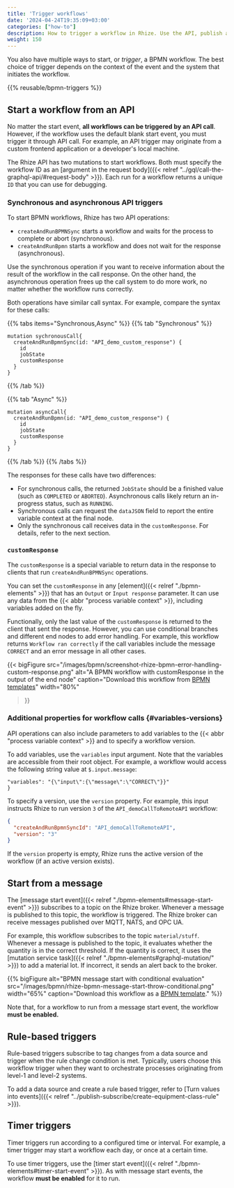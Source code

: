 ```yaml
---
title: 'Trigger workflows'
date: '2024-04-24T19:35:09+03:00'
categories: ["how-to"]
description: How to trigger a workflow in Rhize. Use the API, publish a message to the broker, listen to a data source, or set timers.
weight: 150
---
```



You also have multiple ways to start, or _trigger_, a BPMN workflow.
The best choice of trigger depends on the context of the event and the system that initiates the workflow.

{{% reusable/bpmn-triggers %}}


## Start a workflow from an API

No matter the start event, **all workflows can be triggered by an API call**.
However, if the workflow uses the default blank start event, you must trigger it through API call.
For example, an API trigger may originate from a custom frontend application or a developer's local machine.

The Rhize API has two mutations to start workflows.
Both must specify the workflow ID as an [argument in the request body]({{< relref "../gql/call-the-graphql-api/#request-body" >}}).
Each run for a workflow returns a unique `ID` that you can use for debugging. 


### Synchronous and asynchronous API triggers

To start BPMN workflows, Rhize has two API operations:
- `createAndRunBPMNSync` starts a workflow and waits for the process to complete or abort (synchronous).
- `createAndRunBpmn` starts a workflow and does not wait for the response (asynchronous).

Use the synchronous operation if you want to receive information about the result of the workflow in the call response.
On the other hand, the asynchronous operation frees up the call system to do more work, no matter whether the workflow runs correctly.

Both operations have  similar call syntax.
For example, compare the syntax for these calls:

{{% tabs items="Synchronous,Async" %}}
{{% tab "Synchronous" %}}
```gql
mutation sychronousCall{
  createAndRunBpmnSync(id: "API_demo_custom_response") {
    id
    jobState
    customResponse
  }
}

```
{{% /tab %}}

{{% tab "Async" %}}
```gql
mutation asyncCall{
  createAndRunBpmn(id: "API_demo_custom_response") {
    id
    jobState
    customResponse
  }
}
```
{{% /tab %}}
{{% /tabs %}}

The responses for these calls have two differences:
- For synchronous calls, the returned `JobState` should be a finished value (such as `COMPLETED` or `ABORTED`). Asynchronous calls likely return an in-progress status, such as `RUNNING`.
- Synchronous calls can request the `dataJSON` field to report the entire variable context at the final node.
- Only the synchronous call receives data in the `customResponse`. For details, refer to the next section.

### `customResponse`

The `customResponse` is a special variable to return data in the response to clients that run `createAndRunBPMNSync` operations.

You can set the `customResponse` in any [element]({{< relref "./bpmn-elements" >}}) that has an `Output` or `Input response` parameter.
It can use any data from the {{< abbr "process variable context" >}}, including variables added on the fly.

Functionally, only the last value of the `customResponse` is returned to the client that sent the response.
However, you can use conditional branches and different end nodes to add error handling.
For example, this workflow returns `Workflow ran correctly` if the call variables include the message `CORRECT` and an error message in all other cases.

<!-- vale off -->
{{< bigFigure
src="/images/bpmn/screenshot-rhize-bpmn-error-handling-custom-response.png"
alt="A BPMN workflow with customResponse in the output of the end node"
caption="Download this workflow from [BPMN templates](https://github.com/libremfg/rhize-templates/tree/main/bpmn/custom-response-error-events)"
width="80%"
>}}
<!-- vale on -->

### Additional properties for workflow calls {#variables-versions}

API operations can also include parameters to add variables to the {{< abbr "process variable context" >}} and to specify a workflow version.

To add variables, use the `variables` input argument.
Note that the variables are accessible from their root object.
For example, a workflow would access the following string value at `$.input.message`:

```gql{
"variables": "{\"input\":{\"message\":\"CORRECT\"}}"
}
```

To specify a version, use the `version` property. For example, this input instructs Rhize to run version `3` of the `API_demoCallToRemoteAPI` workflow:

```json
{
  "createAndRunBpmnSyncId": "API_demoCallToRemoteAPI",
  "version": "3"
}
```


If the `version` property is empty, Rhize runs the active version of the workflow (if an active version exists). 

## Start from a message

The [message start event]({{< relref "./bpmn-elements#message-start-event" >}}) subscribes to a topic on the Rhize broker.
Whenever a message is published to this topic, the workflow is triggered.
The Rhize broker can receive messages published over MQTT, NATS, and OPC UA.

For example, this workflow subscribes to the topic `material/stuff`.
Whenever a message is published to the topic, it evaluates whether the quantity is in the correct threshold.
If the quantity is correct, it uses the [mutation service task]({{< relref "./bpmn-elements#graphql-mutation/" >}}) to add a material lot.
If incorrect, it sends an alert back to the broker.

<!-- vale off -->
{{% bigFigure 
alt="BPMN message start with conditional evaluation"
src="/images/bpmn/rhize-bpmn-message-start-throw-conditional.png"
width="65%"
caption="Download this workflow as a [BPMN template](https://github.com/libremfg/rhize-templates/tree/main/bpmn/msg-start-and-throw)."
 %}}
<!-- vale on -->

Note that, for a workflow to run from a message start event, the workflow **must be enabled.**

## Rule-based triggers

Rule-based triggers subscribe to tag changes from a data source and trigger when the rule change condition is met.
Typically, users choose this workflow trigger when they want to orchestrate processes originating from level-1 and level-2 systems.

To add a data source and create a rule based trigger, refer to [Turn values into events]({{< relref "../publish-subscribe/create-equipment-class-rule" >}}).

## Timer triggers

Timer triggers run according to a configured time or interval.
For example, a timer trigger may start a workflow each day, or once at a certain time.

To use timer triggers, use the [timer start event]({{< relref "./bpmn-elements#timer-start-event" >}}). As with message start events, the workflow **must be enabled** for it to run.

